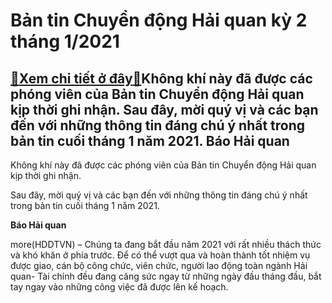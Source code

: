 Bản tin Chuyển động Hải quan kỳ 2 tháng 1/2021
==============================================

[:gift:Xem chi tiết ở đây:gift:](https://hddtvn.com/ban-tin-chuyen-dong-hai-quan-ky-2-thang-1-2021/)Không khí này đã được các phóng viên của Bản tin Chuyển động Hải quan kịp thời ghi nhận. Sau đây, mời quý vị và các bạn đến với những thông tin đáng chú ý nhất trong bản tin cuối tháng 1 năm 2021. Báo Hải quan
-----------------------------------------------------------------------------------------------------------------------------------------------------------------------------------------------------------------


Không khí này đã được các phóng viên của Bản tin Chuyển động Hải quan kịp thời ghi nhận.


Sau đây, mời quý vị và các bạn đến với những thông tin đáng chú ý nhất trong bản tin cuối tháng 1 năm 2021.





**Báo Hải quan**



more(HDDTVN) – Chúng ta đang bắt đầu năm 2021 với rất nhiều thách thức và khó khăn ở phía trước. Để có thể vượt qua và hoàn thành tốt nhiệm vụ được giao, cán bộ công chức, viên chức, người lao động toàn ngành Hải quan- Tài chính đều đang căng sức ngay từ những ngày đầu tháng đầu, bắt tay ngay vào những công việc đã được lên kế hoạch.

